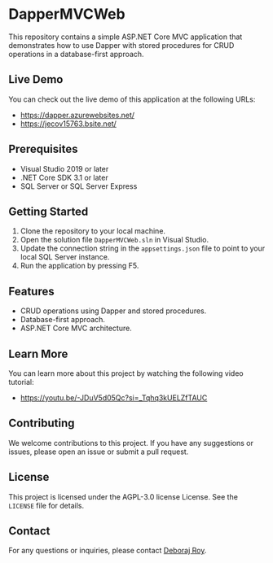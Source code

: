 DapperMVCWeb
===========

This repository contains a simple ASP.NET Core MVC application that demonstrates how to use Dapper with stored procedures for CRUD operations in a database-first approach.

Live Demo
---------

You can check out the live demo of this application at the following URLs:

* <https://dapper.azurewebsites.net/>
* <https://jecov15763.bsite.net/>

Prerequisites
-------------

* Visual Studio 2019 or later
* .NET Core SDK 3.1 or later
* SQL Server or SQL Server Express

Getting Started
---------------

1. Clone the repository to your local machine.
2. Open the solution file `DapperMVCWeb.sln` in Visual Studio.
3. Update the connection string in the `appsettings.json` file to point to your local SQL Server instance.
4. Run the application by pressing F5.

Features
--------

* CRUD operations using Dapper and stored procedures.
* Database-first approach.
* ASP.NET Core MVC architecture.

Learn More
----------

You can learn more about this project by watching the following video tutorial:

* <https://youtu.be/-JDuV5d05Qc?si=_Tqhq3kUELZfTAUC>

Contributing
------------

We welcome contributions to this project. If you have any suggestions or issues, please open an issue or submit a pull request.

License
-------

This project is licensed under the AGPL-3.0 license License. See the `LICENSE` file for details.

Contact
-------

For any questions or inquiries, please contact [Deboraj Roy](mailto:deborajroy123@outlook.com).
